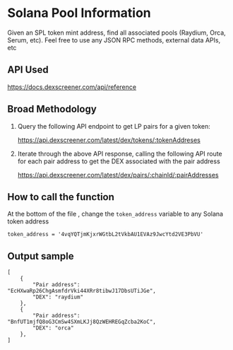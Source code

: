 # Solana Pool Information

Given an SPL token mint address, find all associated pools (Raydium, Orca, Serum, etc). Feel
free to use any JSON RPC methods, external data APIs, etc

## API Used
https://docs.dexscreener.com/api/reference

## Broad Methodology

1. Query the following API endpoint to get LP pairs for a given token:

    https://api.dexscreener.com/latest/dex/tokens/:tokenAddreses

2. Iterate through the above API response, calling the following API route for each pair address to get the DEX associated with the pair address

    https://api.dexscreener.com/latest/dex/pairs/:chainId/:pairAddresses


## How to call the function

At the bottom of the file , change the `token_address` variable to any Solana token address
```
token_address = '4vqYQTjmKjxrWGtbL2tVkbAU1EVAz9JwcYtd2VE3PbVU'
```

## Output sample
```
[
    {
        "Pair address": "EcHXwaRp26ChgAsmfdrVki44XRr8tibwJ17DbsUTiJGe",
        "DEX": "raydium"
    },
    {
        "Pair address": "BnfUT1mjfQ8oG3CmSw4SXmLKJj8QzWEHREGqZcba2KoC",
        "DEX": "orca"
    },
]
```
